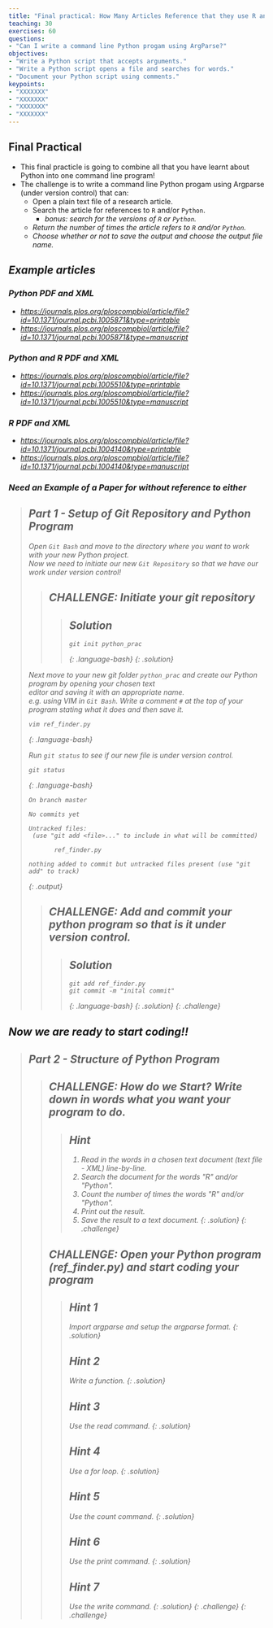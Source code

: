 ```yaml
---
title: "Final practical: How Many Articles Reference that they use R and/or Python?"
teaching: 30
exercises: 60
questions:
- "Can I write a command line Python progam using ArgParse?"
objectives:
- "Write a Python script that accepts arguments."
- "Write a Python script opens a file and searches for words."
- "Document your Python script using comments."
keypoints:
- "XXXXXXX"
- "XXXXXXX"
- "XXXXXXX"
- "XXXXXXX"
---
```


## Final Practical

* This final practicle is going to combine all that you have learnt about Python into one command line program!
* The challenge is to write a command line Python progam using Argparse (under version control) that can:
	* Open a plain text file of a research article.
	* Search the article for references to `R` and/or `Python`.
		* <i>bonus: search for the versions of `R` or `Python`.<i/>
	* Return the number of times the article refers to `R` and/or `Python`.
	* Choose whether or not to save the output and choose the output file name.

## Example articles
### Python PDF and XML
* https://journals.plos.org/ploscompbiol/article/file?id=10.1371/journal.pcbi.1005871&type=printable
* https://journals.plos.org/ploscompbiol/article/file?id=10.1371/journal.pcbi.1005871&type=manuscript

### Python and R PDF and XML
* https://journals.plos.org/ploscompbiol/article/file?id=10.1371/journal.pcbi.1005510&type=printable
* https://journals.plos.org/ploscompbiol/article/file?id=10.1371/journal.pcbi.1005510&type=manuscript

### R PDF and XML
* https://journals.plos.org/ploscompbiol/article/file?id=10.1371/journal.pcbi.1004140&type=printable
* https://journals.plos.org/ploscompbiol/article/file?id=10.1371/journal.pcbi.1004140&type=manuscript

### Need an Example of a Paper for without reference to either

>## Part 1 - Setup of Git Repository and Python Program
>
>Open `Git Bash` and move to the directory where you want to work with your new Python project. <br/>
>Now we need to initiate our new `Git Repository` so that we have our work under version control!
>
>>## CHALLENGE: Initiate your git repository
>>>## Solution
>>>~~~
>>>git init python_prac
>>>~~~
>>>{: .language-bash}
>>{: .solution}
>
>Next move to your new git folder `python_prac` and create our Python program by opening your chosen text <br/> 
>editor and saving it with an appropriate name. <br/>
>e.g. using VIM in `Git Bash`. Write a comment `#` at the top of your program stating what it does and then save it.
>
>~~~
>vim ref_finder.py
>~~~
>{: .language-bash}
>
>Run `git status` to see if our new file is under version control.
>
>~~~
>git status
>~~~
>{: .language-bash}
>~~~
>On branch master
>
>No commits yet
>
>Untracked files:
>  (use "git add <file>..." to include in what will be committed)
>
>        ref_finder.py
>
>nothing added to commit but untracked files present (use "git add" to track)
>~~~
>{: .output}
>
>>## CHALLENGE: Add and commit your python program so that is it under version control.
>>>## Solution
>>>~~~
>>>git add ref_finder.py
>>>git commit -m "inital commit"
>>>~~~
>>>{: .language-bash}
>>{: .solution}
{: .challenge}

## Now we are ready to start coding!!

>## Part 2 - Structure of Python Program
>>## CHALLENGE: How do we Start? Write down in words what you want your program to do.
>>>## Hint
>>>1. Read in the words in a chosen text document (text file - XML) line-by-line.
>>>2. Search the document for the words "R" and/or "Python".
>>>3. Count the number of times the words "R" and/or "Python".
>>>4. Print out the result.
>>>5. Save the result to a text document.
>>{: .solution}
>{: .challenge}
>>## CHALLENGE: Open your Python program (ref_finder.py) and start coding your program
>>>## Hint 1
>>>Import argparse and setup the argparse format.
>>{: .solution}
>>>## Hint 2
>>>Write a function.
>>{: .solution}
>>>## Hint 3
>>>Use the read command.
>>{: .solution}
>>>## Hint 4
>>>Use a for loop.
>>{: .solution}
>>>## Hint 5
>>>Use the count command.
>>{: .solution}
>>>## Hint 6
>>>Use the print command.
>>{: .solution}
>>>## Hint 7
>>>Use the write command.
>>{: .solution}
>{: .challenge}
{: .challenge}